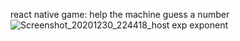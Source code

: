 react native game: help the machine guess a number
![Screenshot_20201230_224418_host exp exponent](https://user-images.githubusercontent.com/67509559/103374679-7ae2b000-4ad8-11eb-9ddf-26f30973e448.jpg)
